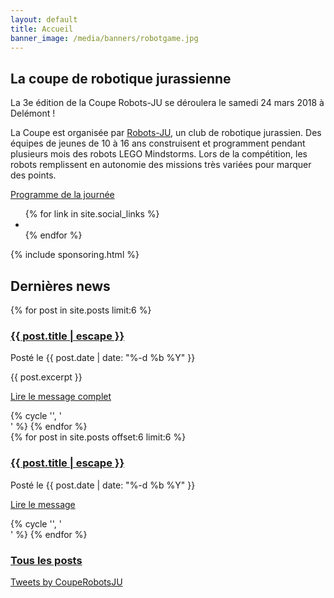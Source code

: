 ```yaml
---
layout: default
title: Accueil
banner_image: /media/banners/robotgame.jpg
---
```


<section class="container-fluid home-section">
<div class="row">
<div class="col-md-3 col-md-push-3" markdown="1">

<h2 class="motto">La coupe de robotique jurassienne</h2>

La 3e édition de la Coupe Robots-JU se déroulera le samedi 24 mars 2018 à Delémont !

La Coupe est organisée par [Robots-JU](https://robots-ju.ch/), un club de robotique jurassien.
Des équipes de jeunes de 10 à 16 ans construisent et programment pendant plusieurs mois des robots LEGO Mindstorms.
Lors de la compétition, les robots remplissent en autonomie des missions très variées pour marquer des points.

<div class="links">
  <a class="btn btn-lg btn-primary" href="/programme"><i class="fa fa-tasks" aria-hidden="true"></i> Programme de la journée</a>
</div>

<div class="links">
  <ul class="list-inline social">
      {% for link in site.social_links %}
      <li><a href="{{ link.url }}" title="{{ link.title }}"><span class="fa fa-{{ link.icon }}"></span></a></li>
      {% endfor %}
  </ul>
</div>

</div>
    <div class="col-md-6 col-md-push-3">
        <div class="picture-wall wall-right">
            <div class="pic-col">
                <div class="pic-line">
                    <div class="pic" style="background-image: url(/media/mosaic/home1.jpg);"></div>
                    <div class="pic g2" style="background-image: url(/media/mosaic/home2.jpg);"></div>
                </div>
                <div class="pic-line g2">
                    <div class="pic g2" style="background-image: url(/media/mosaic/home3.jpg);"></div>
                    <div class="pic" style="background-image: url(/media/mosaic/home4.jpg);"></div>
                </div>
                <div class="pic-line">
                    <div class="pic" style="background-image: url(/media/mosaic/home5.jpg);"></div>
                    <div class="pic" style="background-image: url(/media/mosaic/home6.jpg);"></div>
                </div>
            </div>
        </div>
    </div>
</div>
</section>

{% include sponsoring.html %}

<div class="container page">
    <div class="row">
        <section class="col-md-8">
            <h2>Dernières news</h2>
            <div class="row">
                {% for post in site.posts limit:6 %}
                <article class="col-md-6">
                    <h3><a href="{{ post.url }}">{{ post.title | escape }}</a></h3>
                    <p>Posté le {{ post.date | date: "%-d %b %Y" }}</p>
                    {{ post.excerpt }}
                    <p><a href="{{ post.url }}">Lire le message complet <i class="fa fa-arrow-right"></i></a></p>
                </article>
                {% cycle '', '</div><div class="row">' %}
                {% endfor %}
            </div>
            <div class="row">
                {% for post in site.posts offset:6 limit:6 %}
                <article class="col-md-6">
                    <h3><a href="{{ post.url }}">{{ post.title | escape }}</a></h3>
                    <p>Posté le {{ post.date | date: "%-d %b %Y" }}</p>
                    <p><a href="{{ post.url }}">Lire le message <i class="fa fa-arrow-right"></i></a></p>
                </article>
                {% cycle '', '</div><div class="row">' %}
                {% endfor %}
            </div>
            <h3><i class="fa fa-list"></i> <a href="/tous-les-posts">Tous les posts</a></h3>
        </section>
        <section class="col-md-4">
            <a class="twitter-timeline" data-height="2000" href="https://twitter.com/CoupeRobotsJU">Tweets by CoupeRobotsJU</a>
        </section>
    </div>
</div>

<script async src="https://platform.twitter.com/widgets.js" charset="utf-8"></script>
